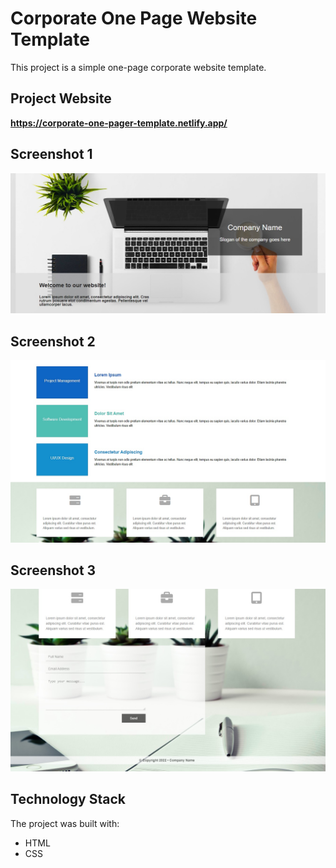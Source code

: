 # Corporate One Page Website Template 

This project is a simple one-page corporate website template.

## Project Website
**https://corporate-one-pager-template.netlify.app/**

## Screenshot 1

![Screenshot](Screenshot_1.jpg)

## Screenshot 2

![Screenshot](Screenshot_2.jpg)

## Screenshot 3

![Screenshot](Screenshot_3.jpg)


## Technology Stack

The project was built with:

+ HTML
+ CSS
